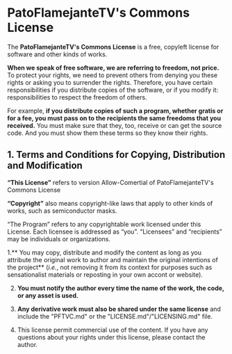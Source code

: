 # PatoFlamejanteTV's Commons License
The **PatoFlamejanteTV's Commons License** is a free, copyleft license for software and other kinds of works.

**When we speak of free software, we are referring to freedom, not price.** To protect your rights, we need to prevent others from denying you these rights or asking you to surrender the rights. Therefore, you have certain responsibilities if you distribute copies of the software, or if you modify it: responsibilities to respect the freedom of others.

For example, **if you distribute copies of such a program, whether gratis or for a fee, you must pass on to the recipients the same freedoms that you received.** You must make sure that they, too, receive or can get the source code. And you must show them these terms so they know their rights.
## 1. Terms and Conditions for Copying, Distribution and Modification

**“This License”** refers to version Allow-Comertial of PatoFlamejanteTV's Commons License

**“Copyright”** also means copyright-like laws that apply to other kinds of works, such as semiconductor masks.

“The Program” refers to any copyrightable work licensed under this License. Each licensee is addressed as “you”. “Licensees” and “recipients” may be individuals or organizations.

1.** You may copy, distribute and modify the content as long as you attribute the original work to author and maintain the original intentions of the project** (_i.e._, not removing it from its context for purposes such as sensationalist materials or reposting in your own accont or website).

2. **You must notify the author every time the name of the work, the code, or any asset is used.**

3. **Any derivative work must also be shared under the same license** and include the "PFTVC.md" or the "LICENSE.md"/"LICENSING.md" file.

4. This license permit commercial use of the content. If you have any questions about your rights under this license, please contact the author.
